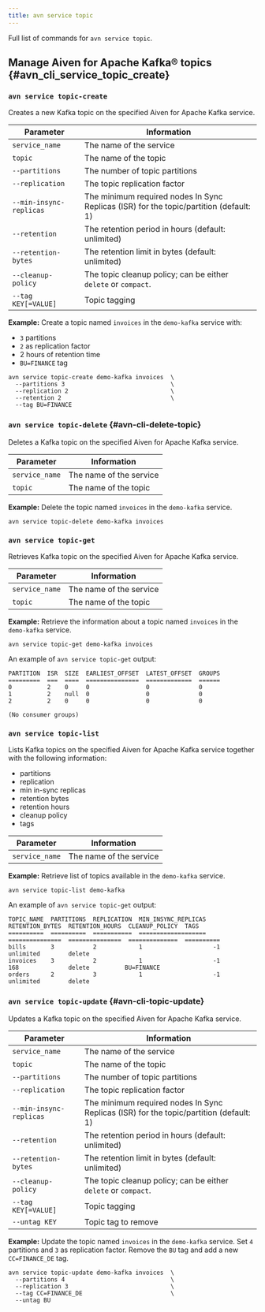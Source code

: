 ```yaml
---
title: avn service topic
---
```


Full list of commands for `avn service topic`.

## Manage Aiven for Apache Kafka® topics {#avn_cli_service_topic_create}

### `avn service topic-create`

Creates a new Kafka topic on the specified Aiven for Apache Kafka
service.

| Parameter               | Information                                                                            |
| ----------------------- | -------------------------------------------------------------------------------------- |
| `service_name`          | The name of the service                                                                |
| `topic`                 | The name of the topic                                                                  |
| `--partitions`          | The number of topic partitions                                                         |
| `--replication`         | The topic replication factor                                                           |
| `--min-insync-replicas` | The minimum required nodes In Sync Replicas (ISR) for the topic/partition (default: 1) |
| `--retention`           | The retention period in hours (default: unlimited)                                     |
| `--retention-bytes`     | The retention limit in bytes (default: unlimited)                                      |
| `--cleanup-policy`      | The topic cleanup policy; can be either `delete` or `compact`.                         |
| `--tag KEY[=VALUE]`     | Topic tagging                                                                          |

**Example:** Create a topic named `invoices` in the `demo-kafka`
service with:

-   `3` partitions
-   `2` as replication factor
-   2 hours of retention time
-   `BU=FINANCE` tag

```
avn service topic-create demo-kafka invoices  \
  --partitions 3                              \
  --replication 2                             \
  --retention 2                               \
  --tag BU=FINANCE
```

### `avn service topic-delete` {#avn-cli-delete-topic}

Deletes a Kafka topic on the specified Aiven for Apache Kafka service.

| Parameter      | Information             |
| -------------- | ----------------------- |
| `service_name` | The name of the service |
| `topic`        | The name of the topic   |

**Example:** Delete the topic named `invoices` in the `demo-kafka`
service.

```
avn service topic-delete demo-kafka invoices
```

### `avn service topic-get`

Retrieves Kafka topic on the specified Aiven for Apache Kafka service.

| Parameter      | Information             |
| -------------- | ----------------------- |
| `service_name` | The name of the service |
| `topic`        | The name of the topic   |

**Example:** Retrieve the information about a topic named `invoices` in
the `demo-kafka` service.

```
avn service topic-get demo-kafka invoices
```

An example of `avn service topic-get` output:

```text
PARTITION  ISR  SIZE  EARLIEST_OFFSET  LATEST_OFFSET  GROUPS
=========  ===  ====  ===============  =============  ======
0          2    0     0                0              0
1          2    null  0                0              0
2          2    0     0                0              0

(No consumer groups)
```

### `avn service topic-list`

Lists Kafka topics on the specified Aiven for Apache Kafka service
together with the following information:

-   partitions
-   replication
-   min in-sync replicas
-   retention bytes
-   retention hours
-   cleanup policy
-   tags

| Parameter      | Information             |
| -------------- | ----------------------- |
| `service_name` | The name of the service |

**Example:** Retrieve list of topics available in the `demo-kafka`
service.

```
avn service topic-list demo-kafka
```

An example of `avn service topic-get` output:

```text
TOPIC_NAME  PARTITIONS  REPLICATION  MIN_INSYNC_REPLICAS  RETENTION_BYTES  RETENTION_HOURS  CLEANUP_POLICY  TAGS
==========  ==========  ===========  ===================  ===============  ===============  ==============  ==========
bills       3           2            1                    -1               unlimited        delete
invoices    3           2            1                    -1               168              delete          BU=FINANCE
orders      2           3            1                    -1               unlimited        delete
```

### `avn service topic-update` {#avn-cli-topic-update}

Updates a Kafka topic on the specified Aiven for Apache Kafka service.

| Parameter               | Information                                                                            |
| ----------------------- | -------------------------------------------------------------------------------------- |
| `service_name`          | The name of the service                                                                |
| `topic`                 | The name of the topic                                                                  |
| `--partitions`          | The number of topic partitions                                                         |
| `--replication`         | The topic replication factor                                                           |
| `--min-insync-replicas` | The minimum required nodes In Sync Replicas (ISR) for the topic/partition (default: 1) |
| `--retention`           | The retention period in hours (default: unlimited)                                     |
| `--retention-bytes`     | The retention limit in bytes (default: unlimited)                                      |
| `--cleanup-policy`      | The topic cleanup policy; can be either `delete` or `compact`.                         |
| `--tag KEY[=VALUE]`     | Topic tagging                                                                          |
| `--untag KEY`           | Topic tag to remove                                                                    |

**Example:** Update the topic named `invoices` in the `demo-kafka`
service. Set `4` partitions and `3` as replication factor.
Remove the `BU` tag and add a new `CC=FINANCE_DE` tag.

```
avn service topic-update demo-kafka invoices  \
  --partitions 4                              \
  --replication 3                             \
  --tag CC=FINANCE_DE                         \
  --untag BU
```
